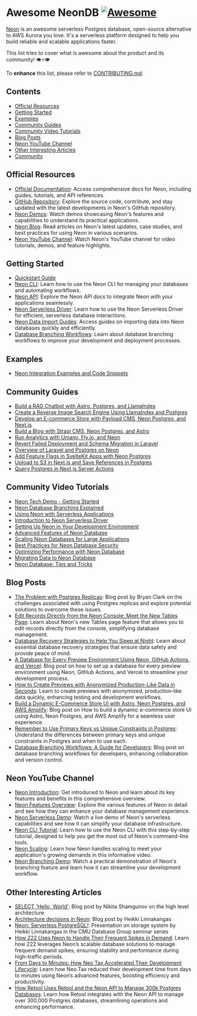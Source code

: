 # Awesome NeonDB   [![Awesome](https://awesome.re/badge-flat.svg)](https://awesome.re)

[Neon](https://neon.tech) is an awesome serverless Postgres database, open-source alternative to AWS Aurora you love. It's a serverless platform designed to help you build reliable and scalable applications faster.

This list tries to cover what is awesome about the product and its community! 👁⚡️👁

To **enhance** this list, please refer to [CONTRIBUTING.md](CONTRIBUTING.md).

## Contents

- [Official Resources](#official-resources)
- [Getting Started](#getting-started)
- [Examples](#examples)
- [Community Guides](#community-guides)
- [Community Video Tutorials](#community-video-tutorials)
- [Blog Posts](#blog-posts)
- [Neon YouTube Channel](#neon-youtube-channel)
- [Other Interesting Articles](#other-interesting-articles)
- [Community](#community)

## Official Resources

- [Official Documentation](https://neon.tech/docs): Access comprehensive docs for Neon, including guides, tutorials, and API references.
- [GitHub Repository](https://github.com/neondatabase/neon): Explore the source code, contribute, and stay updated with the latest developments in Neon's GitHub repository.
- [Neon Demos](https://neon.tech/demos): Watch demos showcasing Neon's features and capabilities to understand its practical applications.
- [Neon Blog](https://neon.tech/blog): Read articles on Neon's latest updates, case studies, and best practices for using Neon in various scenarios.
- [Neon YouTube Channel](https://www.youtube.com/@neondatabase): Watch Neon's YouTube channel for video tutorials, demos, and feature highlights.

## Getting Started

- [Quickstart Guide](https://neon.tech/docs/get-started-with-neon/signing-up)
- [Neon CLI](https://neon.tech/docs/reference/neon-cli): Learn how to use the Neon CLI for managing your databases and automating workflows.
- [Neon API](https://api-docs.neon.tech/reference/getting-started-with-neon-api): Explore the Neon API docs to integrate Neon with your applications seamlessly.
- [Neon Serverless Driver](https://neon.tech/docs/serverless/serverless-driver): Learn how to use the Neon Serverless Driver for efficient, serverless database interactions.
- [Neon Data Import Guides](https://neon.tech/docs/import/import-intro): Access guides on importing data into Neon databases quickly and efficiently.
- [Database Branching Workflows](https://neon.tech/flow): Learn about database branching workflows to improve your development and deployment processes.

## Examples

- [Neon Integration Examples and Code Snippets](https://github.com/neondatabase/examples)


## Community Guides

- [Build a RAG Chatbot with Astro, Postgres, and LlamaIndex](https://neon.tech/guides/chatbot-astro-postgres-llamaindex)
- [Create a Reverse Image Search Engine Using LlamaIndex and Postgres](https://neon.tech/guides/llamaindex-postgres-search-images)
- [Develop an E-commerce Store with Payload CMS, Neon Postgres, and Next.js](https://neon.tech/guides/payload)
- [Build a Blog with Strapi CMS, Neon Postgres, and Astro](https://neon.tech/guides/strapi-cms)
- [Run Analytics with Umami, Fly.io, and Neon](https://neon.tech/guides/self-hosting-umami-neon)
- [Revert Failed Deployment and Schema Migration in Laravel](https://neon.tech/guides/laravel-migration-rollbacks)
- [Overview of Laravel and Postgres on Neon](https://neon.tech/guides/laravel-overview)
- [Add Feature Flags in SvelteKit Apps with Neon Postgres](https://neon.tech/guides/feature-flags-sveltekit)
- [Upload to S3 in Next.js and Save References in Postgres](https://neon.tech/guides/next-upload-aws-s3)
- [Query Postgres in Next.js Server Actions](https://neon.tech/guides/next-server-actions)

## Community Video Tutorials

- [Neon Tech Demo - Getting Started](https://www.youtube.com/watch?v=JtgwiJggOU0)
- [Neon Database Branching Explained](https://www.youtube.com/watch?v=hFULG1Dx8wo)
- [Using Neon with Serverless Applications](https://www.youtube.com/watch?v=9pCsyBlpmrc&t=2s)
- [Introduction to Neon Serverless Driver](https://www.youtube.com/watch?v=_LF-IvJsr5Y)
- [Setting Up Neon in Your Development Environment](https://www.youtube.com/watch?v=cxgAN7T3rq8)
- [Advanced Features of Neon Database](https://www.youtube.com/watch?v=XkOXNlHJP6M&t=6125s)
- [Scaling Neon Databases for Large Applications](https://www.youtube.com/watch?v=jXyTIQOfTTk&t=7838s)
- [Best Practices for Neon Database Security](https://www.youtube.com/watch?v=W-Bd7nzzz3o&t=426s)
- [Optimizing Performance with Neon Database](https://www.youtube.com/watch?v=N_uNKAus0II&t=6387s)
- [Migrating Data to Neon Database](https://www.youtube.com/watch?v=duMr6MTViUY)
- [Neon Database: Tips and Tricks](https://www.youtube.com/watch?v=T23Dv69j1JU)

## Blog Posts

- [The Problem with Postgres Replicas](https://neon.tech/blog/the-problem-with-postgres-replicas): Blog post by Bryan Clark on the challenges associated with using Postgres replicas and explore potential solutions to overcome these issues.
- [Edit Records Directly from the Neon Console: Meet the New Tables Page](https://neon.tech/blog/edit-records-directly-from-the-neon-console-meet-the-new-tables-page): Learn about Neon's new Tables page feature that allows you to edit records directly from the console, simplifying database management.
- [Database Recovery Strategies to Help You Sleep at Night](https://neon.tech/blog/database-recovery-strategies-to-help-you-sleep-at-night): Learn about essential database recovery strategies that ensure data safety and provide peace of mind.
- [A Database for Every Preview Environment Using Neon, GitHub Actions, and Vercel](https://neon.tech/blog/branching-with-preview-environments): Blog post on how to set up a database for every preview environment using Neon, GitHub Actions, and Vercel to streamline your development process.
- [How to Create Previews with Anonymized Production-Like Data in Seconds](https://neon.tech/blog/how-to-create-previews-with-anonymized-production-like-data-in-seconds): Learn to create previews with anonymized, production-like data quickly, enhancing testing and development workflows.
- [Build a Dynamic E-Commerce Store UI with Astro, Neon Postgres, and AWS Amplify](https://neon.tech/blog/build-a-dynamic-e-commerce-store-ui-with-astro-neon-postgres-and-aws-amplify): Blog post on How to build a dynamic e-commerce store UI using Astro, Neon Postgres, and AWS Amplify for a seamless user experience.
- [Remember to Use Primary Keys vs Unique Constraints in Postgres](https://neon.tech/blog/remember-to-use-primary-keys-vs-unique-constraints-in-postgres): Understand the differences between primary keys and unique constraints in Postgres and when to use each.
- [Database Branching Workflows: A Guide for Developers](https://neon.tech/blog/database-branching-workflows-a-guide-for-developers): Blog post on database branching workflows for developers, enhancing collaboration and version control.


## Neon YouTube Channel

- [Neon Introduction](https://www.youtube.com/watch?v=EB0Nu_e9wCs): Get introduced to Neon and learn about its key features and benefits in this comprehensive overview.
- [Neon Features Overview](https://www.youtube.com/watch?v=I6DCo5RwHBE&t=474s): Explore the various features of Neon in detail and see how they can enhance your database management experience.
- [Neon Serverless Demo](https://www.youtube.com/watch?v=kvIK2NpuF2I): Watch a live demo of Neon's serverless capabilities and see how it can simplify your database infrastructure.
- [Neon CLI Tutorial](https://www.youtube.com/watch?v=i_mAHOhpBSA): Learn how to use the Neon CLI with this step-by-step tutorial, designed to help you get the most out of Neon's command-line tools.
- [Neon Scaling](https://www.youtube.com/watch?v=atuu5XWkHBI): Learn how Neon handles scaling to meet your application's growing demands in this informative video.
- [Neon Branching Demo](https://www.youtube.com/watch?v=MSdHFUCeQ8g): Watch a practical demonstration of Neon's branching feature and learn how it can streamline your development workflow.

## Other Interesting Articles

- [SELECT 'Hello, World'](https://neon.tech/blog/hello-world/): Blog post by Nikita Shamgunov on the high level architecture
- [Architecture decisions in Neon](https://neon.tech/blog/architecture-decisions-in-neon/): Blog post by Heikki Linnakangas
- [Neon: Serverless PostgreSQL!](https://www.youtube.com/watch?v=rES0yzeERns): Presentation on storage system by Heikki Linnakangas in the CMU Database Group seminar series
- [How 222 Uses Neon to Handle Their Frequent Spikes in Demand](https://neon.tech/blog/how-222-uses-neon-to-handle-their-frequent-spikes-in-demand): Learn how 222 leverages Neon’s scalable database solutions to manage frequent demand spikes, ensuring stability and performance during high-traffic periods.
- [From Days to Minutes: How Neo Tax Accelerated Their Development Lifecycle](https://neon.tech/blog/from-days-to-minutes-how-neo-tax-accelerated-their-development-lifecycle): Learn how Neo.Tax reduced their development time from days to minutes using Neon’s advanced features, boosting efficiency and productivity.
- [How Retool Uses Retool and the Neon API to Manage 300k Postgres Databases](https://neon.tech/blog/how-retool-uses-retool-and-the-neon-api-to-manage-300k-postgres-databases): Learn how Retool integrates with the Neon API to manage over 300,000 Postgres databases, streamlining operations and enhancing performance.
